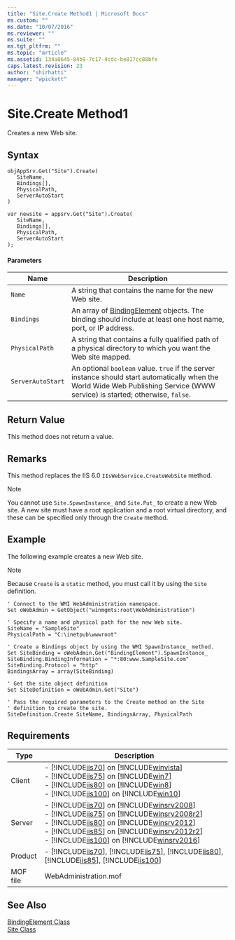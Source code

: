 ```yaml
---
title: "Site.Create Method1 | Microsoft Docs"
ms.custom: ""
ms.date: "10/07/2016"
ms.reviewer: ""
ms.suite: ""
ms.tgt_pltfrm: ""
ms.topic: "article"
ms.assetid: 134a8645-84b9-7c17-4cdc-be817cc88bfe
caps.latest.revision: 23
author: "shirhatti"
manager: "wpickett"
---
```

# Site.Create Method1
Creates a new Web site.  
  
## Syntax  
  
```vbs  
objAppSrv.Get("Site").Create(  
   SiteName,  
   Bindings[],  
   PhysicalPath,  
   ServerAutoStart  
)  
```  
  
```jscript#  
var newsite = appsrv.Get("Site").Create(  
   SiteName,  
   Bindings[],  
   PhysicalPath,  
   ServerAutoStart  
);  
```  
  
#### Parameters  
  
|Name|Description|  
|----------|-----------------|  
|`Name`|A string that contains the name for the new Web site.|  
|`Bindings`|An array of [BindingElement](../../reference/admin/bindingelement-class1.md) objects. The binding should include at least one host name, port, or IP address.|  
|`PhysicalPath`|A string that contains a fully qualified path of a physical directory to which you want the Web site mapped.|  
|`ServerAutoStart`|An optional `boolean` value. `true` if the server instance should start automatically when the World Wide Web Publishing Service (WWW service) is started; otherwise, `false`.|  
  
## Return Value  
 This method does not return a value.  
  
## Remarks  
 This method replaces the IIS 6.0 `IIsWebService.CreateWebSite` method.  
  
> [!NOTE]
>  You cannot use `Site.SpawnInstance_` and `Site.Put_` to create a new Web site. A new site must have a root application and a root virtual directory, and these can be specified only through the `Create` method.  
  
## Example  
 The following example creates a new Web site.  
  
> [!NOTE]
>  Because `Create` is a `static` method, you must call it by using the `Site` definition.  
  
```  
' Connect to the WMI WebAdministration namespace.  
Set oWebAdmin = GetObject("winmgmts:root\WebAdministration")  
  
' Specify a name and physical path for the new Web site.  
SiteName = "SampleSite"  
PhysicalPath = "C:\inetpub\wwwroot"  
  
' Create a Bindings object by using the WMI SpawnInstance_ method.  
Set SiteBinding = oWebAdmin.Get("BindingElement").SpawnInstance_  
SiteBinding.BindingInformation = "*:80:www.SampleSite.com"  
SiteBinding.Protocol = "http"  
BindingsArray = array(SiteBinding)  
  
' Get the site object definition  
Set SiteDefinition = oWebAdmin.Get("Site")  
  
' Pass the required parameters to the Create method on the Site  
' definition to create the site.  
SiteDefinition.Create SiteName, BindingsArray, PhysicalPath  
```  
  
## Requirements  
  
|Type|Description|  
|----------|-----------------|  
|Client|-   [!INCLUDE[iis70](../../reference/admin/includes/iis70-md.md)] on [!INCLUDE[winvista](../../reference/admin/includes/winvista-md.md)]<br />-   [!INCLUDE[iis75](../../reference/admin/includes/iis75-md.md)] on [!INCLUDE[win7](../../reference/admin/includes/win7-md.md)]<br />-   [!INCLUDE[iis80](../../reference/admin/includes/iis80-md.md)] on [!INCLUDE[win8](../../reference/admin/includes/win8-md.md)]<br />-   [!INCLUDE[iis100](../../reference/admin/includes/iis100-md.md)] on [!INCLUDE[win10](../../reference/admin/includes/win10-md.md)]|  
|Server|-   [!INCLUDE[iis70](../../reference/admin/includes/iis70-md.md)] on [!INCLUDE[winsrv2008](../../reference/admin/includes/winsrv2008-md.md)]<br />-   [!INCLUDE[iis75](../../reference/admin/includes/iis75-md.md)] on [!INCLUDE[winsrv2008r2](../../reference/admin/includes/winsrv2008r2-md.md)]<br />-   [!INCLUDE[iis80](../../reference/admin/includes/iis80-md.md)] on [!INCLUDE[winsrv2012](../../reference/admin/includes/winsrv2012-md.md)]<br />-   [!INCLUDE[iis85](../../reference/admin/includes/iis85-md.md)] on [!INCLUDE[winsrv2012r2](../../reference/admin/includes/winsrv2012r2-md.md)]<br />-   [!INCLUDE[iis100](../../reference/admin/includes/iis100-md.md)] on [!INCLUDE[winsrv2016](../../reference/admin/includes/winsrv2016-md.md)]|  
|Product|-   [!INCLUDE[iis70](../../reference/admin/includes/iis70-md.md)], [!INCLUDE[iis75](../../reference/admin/includes/iis75-md.md)], [!INCLUDE[iis80](../../reference/admin/includes/iis80-md.md)], [!INCLUDE[iis85](../../reference/admin/includes/iis85-md.md)], [!INCLUDE[iis100](../../reference/admin/includes/iis100-md.md)]|  
|MOF file|WebAdministration.mof|  
  
## See Also  
 [BindingElement Class](../../reference/admin/bindingelement-class1.md)   
 [Site Class](../../reference/admin/site-class1.md)